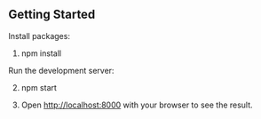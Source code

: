 ## Getting Started

Install packages:

1. npm install

Run the development server:

2. npm start

3. Open [http://localhost:8000](http://localhost:8000) with your browser to see the result.
